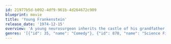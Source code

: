 ```yaml
---
id: 21977b5d-b092-4df9-961b-4d264672c909
blueprint: movie
title: 'Young Frankenstein'
release_date: '1974-12-15'
overview: 'A young neurosurgeon inherits the castle of his grandfather, the famous Dr. Victor von Frankenstein. In the castle he finds a funny hunchback, a pretty lab assistant and the elderly housekeeper. Young Frankenstein believes that the work of his grandfather was delusional, but when he discovers the book where the mad doctor described his reanimation experiment, he suddenly changes his mind.'
genres: '[{"id": 35, "name": "Comedy"}, {"id": 878, "name": "Science Fiction"}]'
---
```

